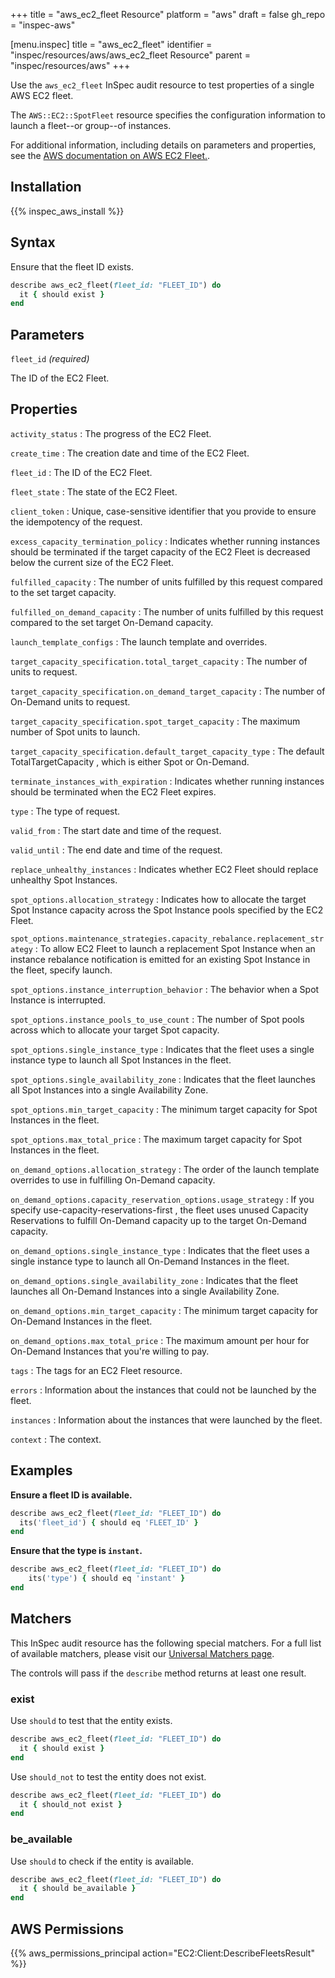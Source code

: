 +++
title = "aws_ec2_fleet Resource"
platform = "aws"
draft = false
gh_repo = "inspec-aws"

[menu.inspec]
title = "aws_ec2_fleet"
identifier = "inspec/resources/aws/aws_ec2_fleet Resource"
parent = "inspec/resources/aws"
+++

Use the `aws_ec2_fleet` InSpec audit resource to test properties of a single AWS EC2 fleet.

The `AWS::EC2::SpotFleet` resource specifies the configuration information to launch a fleet--or group--of instances.

For additional information, including details on parameters and properties, see the [AWS documentation on AWS EC2 Fleet.](https://docs.aws.amazon.com/AWSCloudFormation/latest/UserGuide/aws-resource-ec2-ec2fleet.html).

## Installation

{{% inspec_aws_install %}}

## Syntax

Ensure that the fleet ID exists.

```ruby
describe aws_ec2_fleet(fleet_id: "FLEET_ID") do
  it { should exist }
end
```

## Parameters

`fleet_id` _(required)_

The ID of the EC2 Fleet.

## Properties

`activity_status`
: The progress of the EC2 Fleet.

`create_time`
: The creation date and time of the EC2 Fleet.

`fleet_id`
: The ID of the EC2 Fleet.

`fleet_state`
: The state of the EC2 Fleet.

`client_token`
: Unique, case-sensitive identifier that you provide to ensure the idempotency of the request.

`excess_capacity_termination_policy`
: Indicates whether running instances should be terminated if the target capacity of the EC2 Fleet is decreased below the current size of the EC2 Fleet.

`fulfilled_capacity`
: The number of units fulfilled by this request compared to the set target capacity.

`fulfilled_on_demand_capacity`
: The number of units fulfilled by this request compared to the set target On-Demand capacity.

`launch_template_configs`
: The launch template and overrides.

`target_capacity_specification.total_target_capacity`
: The number of units to request.

`target_capacity_specification.on_demand_target_capacity`
: The number of On-Demand units to request.

`target_capacity_specification.spot_target_capacity`
: The maximum number of Spot units to launch.

`target_capacity_specification.default_target_capacity_type`
: The default TotalTargetCapacity , which is either Spot or On-Demand.

`terminate_instances_with_expiration`
: Indicates whether running instances should be terminated when the EC2 Fleet expires.

`type`
: The type of request.

`valid_from`
: The start date and time of the request.

`valid_until`
: The end date and time of the request.

`replace_unhealthy_instances`
: Indicates whether EC2 Fleet should replace unhealthy Spot Instances.

`spot_options.allocation_strategy`
: Indicates how to allocate the target Spot Instance capacity across the Spot Instance pools specified by the EC2 Fleet.

`spot_options.maintenance_strategies.capacity_rebalance.replacement_strategy`
: To allow EC2 Fleet to launch a replacement Spot Instance when an instance rebalance notification is emitted for an existing Spot Instance in the fleet, specify launch.

`spot_options.instance_interruption_behavior`
: The behavior when a Spot Instance is interrupted.

`spot_options.instance_pools_to_use_count`
: The number of Spot pools across which to allocate your target Spot capacity.

`spot_options.single_instance_type`
: Indicates that the fleet uses a single instance type to launch all Spot Instances in the fleet.

`spot_options.single_availability_zone`
: Indicates that the fleet launches all Spot Instances into a single Availability Zone.

`spot_options.min_target_capacity`
: The minimum target capacity for Spot Instances in the fleet.

`spot_options.max_total_price`
: The maximum target capacity for Spot Instances in the fleet.

`on_demand_options.allocation_strategy`
: The order of the launch template overrides to use in fulfilling On-Demand capacity.

`on_demand_options.capacity_reservation_options.usage_strategy`
: If you specify use-capacity-reservations-first , the fleet uses unused Capacity Reservations to fulfill On-Demand capacity up to the target On-Demand capacity.

`on_demand_options.single_instance_type`
: Indicates that the fleet uses a single instance type to launch all On-Demand Instances in the fleet.

`on_demand_options.single_availability_zone`
: Indicates that the fleet launches all On-Demand Instances into a single Availability Zone.

`on_demand_options.min_target_capacity`
: The minimum target capacity for On-Demand Instances in the fleet.

`on_demand_options.max_total_price`
: The maximum amount per hour for On-Demand Instances that you're willing to pay.

`tags`
: The tags for an EC2 Fleet resource.

`errors`
: Information about the instances that could not be launched by the fleet.

`instances`
: Information about the instances that were launched by the fleet.

`context`
: The context.

## Examples

**Ensure a fleet ID is available.**

```ruby
describe aws_ec2_fleet(fleet_id: "FLEET_ID") do
  its('fleet_id') { should eq 'FLEET_ID' }
end
```

**Ensure that the type is `instant`.**

```ruby
describe aws_ec2_fleet(fleet_id: "FLEET_ID") do
    its('type') { should eq 'instant' }
end
```

## Matchers

This InSpec audit resource has the following special matchers. For a full list of available matchers, please visit our [Universal Matchers page](https://www.inspec.io/docs/reference/matchers/).

The controls will pass if the `describe` method returns at least one result.

### exist

Use `should` to test that the entity exists.

```ruby
describe aws_ec2_fleet(fleet_id: "FLEET_ID") do
  it { should exist }
end
```

Use `should_not` to test the entity does not exist.

```ruby
describe aws_ec2_fleet(fleet_id: "FLEET_ID") do
  it { should_not exist }
end
```

### be_available

Use `should` to check if the entity is available.

```ruby
describe aws_ec2_fleet(fleet_id: "FLEET_ID") do
  it { should be_available }
end
```

## AWS Permissions

{{% aws_permissions_principal action="EC2:Client:DescribeFleetsResult" %}}
